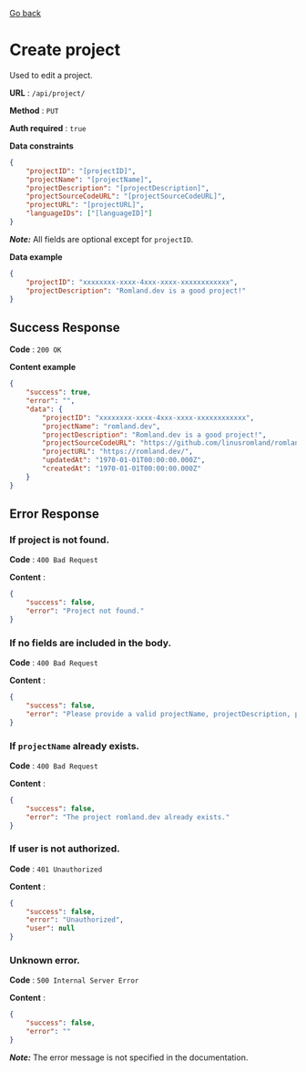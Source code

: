 [Go back](../README.md)

# Create project

Used to edit a project.

**URL** : `/api/project/`

**Method** : `PUT`

**Auth required** : `true`

**Data constraints**

```json
{
	"projectID": "[projectID]",
	"projectName": "[projectName]",
	"projectDescription": "[projectDescription]",
	"projectSourceCodeURL": "[projectSourceCodeURL]",
	"projectURL": "[projectURL]",
	"languageIDs": ["[languageID]"]
}
```

**_Note:_** All fields are optional except for `projectID`.

**Data example**

```json
{
	"projectID": "xxxxxxxx-xxxx-4xxx-xxxx-xxxxxxxxxxxx",
	"projectDescription": "Romland.dev is a good project!"
}
```

## Success Response

**Code** : `200 OK`

**Content example**

```json
{
	"success": true,
	"error": "",
	"data": {
		"projectID": "xxxxxxxx-xxxx-4xxx-xxxx-xxxxxxxxxxxx",
		"projectName": "romland.dev",
		"projectDescription": "Romland.dev is a good project!",
		"projectSourceCodeURL": "https://github.com/linusromland/romland.dev",
		"projectURL": "https://romland.dev/",
		"updatedAt": "1970-01-01T00:00:00.000Z",
		"createdAt": "1970-01-01T00:00:00.000Z"
	}
}
```

## Error Response

### If project is not found.

**Code** : `400 Bad Request`

**Content** :

```json
{
	"success": false,
	"error": "Project not found."
}
```

### If no fields are included in the body.

**Code** : `400 Bad Request`

**Content** :

```json
{
	"success": false,
	"error": "Please provide a valid projectName, projectDescription, projectSourceCodeURL, projectURL or languageIDs."
}
```

### If `projectName` already exists.

**Code** : `400 Bad Request`

**Content** :

```json
{
	"success": false,
	"error": "The project romland.dev already exists."
}
```

### If user is not authorized.

**Code** : `401 Unauthorized`

**Content** :

```json
{
	"success": false,
	"error": "Unauthorized",
	"user": null
}
```

### Unknown error.

**Code** : `500 Internal Server Error`

**Content** :

```json
{
	"success": false,
	"error": ""
}
```

**_Note:_** The error message is not specified in the documentation.
